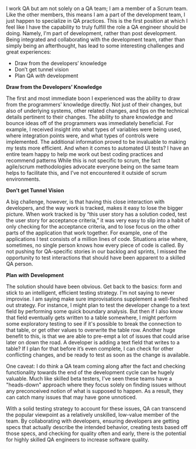 

I work QA but am not solely on a QA team; I am a member of a Scrum team. Like the other members, this means I am a part of the development team, I just happen to specialize in QA practices. This is the first position at which I feel like I have the capability to truly fulfill the role a QA engineer should be doing. Namely, I'm part of development, rather than post development. Being integrated and collaborating with the development team, rather than simply being an afterthought, has lead to some interesting challenges and great experiences:

- Draw from the developers’ knowledge
- Don’t get tunnel vision
- Plan QA _with_ development

**Draw from the Developers’ Knowledge**

The first and most immediate boon I experienced was the ability to draw from the programmers' knowledge directly. Not just of their changes, but also of underlying systems, other related changes, and tips on the technical details pertinent to their changes. The ability to share knowledge and bounce ideas off of the programmers was immediately beneficial. For example, I received insight into what types of variables were being used, where integration points were, and what types of controls were implemented. The additional information proved to be invaluable to making my tests more efficient. And when it comes to automated UI tests? I have an entire team happy to help me work out best coding practices and recommend patterns While this is not specific to scrum, the fact agile/scrum methodologies advocate everyone being on the same team helps to facilitate this, and I’ve not encountered it outside of scrum environments.

**Don’t get Tunnel Vision**

A big challenge, however, is that having this close interaction with developers, and the way work is tracked, makes it easy to lose the bigger picture. When work tracked is by “this user story has a solution coded, test the user story for acceptance criteria,” it was very easy to slip into a habit of only checking for the acceptance criteria, and to lose focus on the other parts of the application that work together. For example, one of the applications I test consists of a million lines of code. Situations arise where, sometimes, no single person knows how every piece of code is called. By not pushing for QA-specific stories in our backlog and sprints, I missed the opportunity to test interactions that should have been apparent to a skilled QA person.

**Plan** **_with_** **Development**

The solution should have been obvious. Get back to the basics: form and stick to an intelligent, efficient testing strategy. I'm not saying to never improvise. I am saying make sure improvisations supplement a well-fleshed out strategy. For instance, I might plan to test the developer change to a text field by performing some quick boundary analysis. But then if I also know that field eventually gets written to a table somewhere, I might perform some exploratory testing to see if it's possible to break the connection to that table, or get other values to overwrite the table row. Another huge benefit to this, is that we are able to pre-empt a lot of issues that could arise later on down the road. A developer is adding a text field that writes to a table? If I plan for that before it’s even complete, I can check for other conflicting changes, and be ready to test as soon as the change is available.

One caveat: I do think a QA team coming along after the fact and checking functionality towards the end of the development cycle can be hugely valuable. Much like skilled beta testers, I've seen these teams have a "heads-down" approach where they focus solely on finding issues without any preconceived notion of what is supposed to happen. As a result, they can catch many issues that may have gone unnoticed.

With a solid testing strategy to account for these issues, QA can transcend the popular viewpoint as a relatively unskilled, low-value member of the team. By collaborating with developers, ensuring developers are getting specs that actually describe the intended behavior, creating tests based off those specs, and checking for quality often and early, there is the potential for highly skilled QA engineers to increase software quality.
